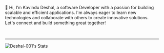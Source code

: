 👋 Hi, I’m Kavindu Deshal, a software Developer with a passion for building scalable and efficient applications. I'm always eager to learn new technologies and collaborate with others to create innovative solutions. Let's connect and build something great together!

<br />

---

![Deshal-001's Stats](https://github-readme-stats.vercel.app/api?username=Deshal-001&theme=nightowl&show_icons=true&hide_border=false&count_private=true)


[github]: https://github.com/Deshal-001
[linkedin]: https://www.linkedin.com/in/deshal001


